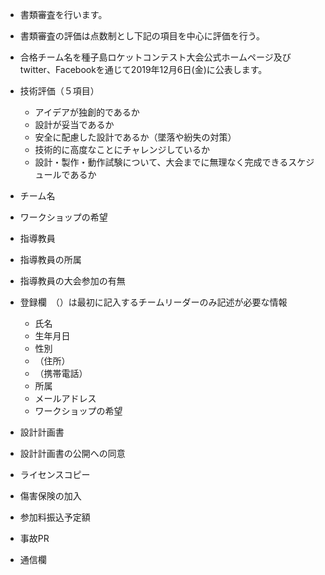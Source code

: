 * 書類審査を行います。
* 書類審査の評価は点数制とし下記の項目を中心に評価を行う。  
* 合格チーム名を種子島ロケットコンテスト大会公式ホームページ及びtwitter、Facebookを通じて2019年12月6日(金)に公表します。

* 技術評価（５項目）
    * アイデアが独創的であるか
    * 設計が妥当であるか
    * 安全に配慮した設計であるか（墜落や紛失の対策）
    * 技術的に高度なことにチャレンジしているか
    * 設計・製作・動作試験について、大会までに無理なく完成できるスケジュールであるか

* チーム名
* ワークショップの希望
* 指導教員
* 指導教員の所属
* 指導教員の大会参加の有無

* 登録欄　（）は最初に記入するチームリーダーのみ記述が必要な情報
    * 氏名
    * 生年月日
    * 性別
    * （住所）
    * （携帯電話）
    * 所属
    * メールアドレス
    * ワークショップの希望

* 設計計画書
* 設計計画書の公開への同意
* ライセンスコピー
* 傷害保険の加入
* 参加料振込予定額
* 事故PR
* 通信欄